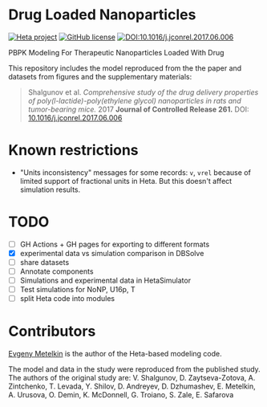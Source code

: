 # Drug Loaded Nanoparticles

[![Heta project](https://img.shields.io/badge/%CD%B1-Heta_project-blue)](https://hetalang.github.io/)
[![GitHub license](https://img.shields.io/github/license/insysbio/drug-loaded-nanoparticles.svg)](https://github.com/insysbio/drug-loaded-nanoparticles/blob/master/LICENSE)
[![DOI:10.1016/j.jconrel.2017.06.006](https://zenodo.org/badge/DOI/10.1016/j.jconrel.2017.06.006.svg)](https://doi.org/10.1016/j.jconrel.2017.06.006)

PBPK Modeling For Therapeutic Nanoparticles Loaded With Drug

This repository includes the model reproduced from the the paper and datasets from figures and the supplementary materials:

> Shalgunov et al. _Comprehensive study of the drug delivery properties of poly(l-lactide)-poly(ethylene glycol) nanoparticles in rats and tumor-bearing mice._ 2017 __Journal of Controlled Release 261.__ DOI: [10.1016/j.jconrel.2017.06.006](http://dx.doi.org/10.1016/j.jconrel.2017.06.006)

# Known restrictions

- "Units inconsistency" messages for some records: `v`, `vrel` because of limited support of fractional units in Heta. But this doesn't affect simulation results.

# TODO

- [ ] GH Actions + GH pages for exporting to different formats
- [x] experimental data vs simulation comparison in DBSolve
- [ ] share datasets 
- [ ] Annotate components
- [ ] Simulations and experimental data in HetaSimulator
- [ ] Test simulations for NoNP, U16p, T
- [ ] split Heta code into modules

# Contributors

[Evgeny Metelkin](https://github.com/metelkin) is the author of the Heta-based modeling code.

The model and data in the study were reproduced from the published study.
The authors of the original study are:
V. Shalgunov, D. Zaytseva-Zotova, A. Zintchenko,
T. Levada, Y. Shilov, D. Andreyev,
D. Dzhumashev, E. Metelkin, A. Urusova,
O. Demin, K. McDonnell, G. Troiano,
S. Zale, E. Safarovа

